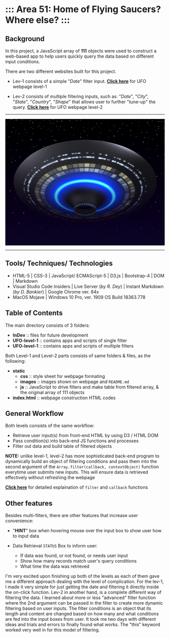 # ::: Area 51: Home of Flying Saucers? Where else? :::
## Background
In this project, a JavaScript array of **111** objects were used to construct a web-based app to help users quickly query the data based on different input conditions. 

There are two different websites built for this project.  
* Lev-1 consists of a simple "*Date*" filter input. <a href="https://henryle-n.github.io/JavaScript-Challenge/UFO-level-1/">**Click here**</a> for UFO webpage level-1 <br>

* Lev-2 consists of multiple filtering inputs, such as: "*Date*", "*City*", "*State*", "*Country*", "*Shape*" that allows user to further "tune-up" the query. <a href="https://henryle-n.github.io/JavaScript-Challenge/UFO-level-2/">**Click here**</a> for UFO webpage level-2 

---
<div align="center">
<img align="center" src="UFO-level-1/static/images/UFO.gif" atl="Aliens on their way" width="800" height="400" />
</div>  

---
## Tools/ Techniques/ Technologies
* HTML-5 | CSS-3 | JavaScript/ ECMAScript-5 | D3.js | Bootstrap-4 | DOM | Markdown
* Visual Studio Code Insiders | Live Server (*by R. Dey*) | Instant Markdown (*by D. Bankier*) | Google Chrome ver. 84x
* MacOS Mojave | Windows 10 Pro, ver. 1909 OS Build 18363.778

## Table of Contents
The main directory consists of 3 folders:
* **InDev** :: files for future development
* **UFO-level-1** :: contains apps and scripts of single filter
* **UFO-level-1** :: contains apps and scripts of multiple filters

Both Level-1 and Level-2 parts consists of same folders & files, as the following:  
* **static** 
    * **css** :: style sheet for webpage formating 
    * **images** :: images shown on webpage and `README.md`
    * **js** :: JavaScript to drive filters and make table from filtered array, & the original array of 111 objects
*  **index.html** :: webpage construction HTML codes 

## General Workflow
Both levels consists of the same workflow: 
* Retrieve user input(s) from front-end HTML by using D3 / HTML DOM
* Pass condition(s) into back-end JS functions and processes
* Filter out data and build table of filtered objects

**NOTE:** unlike level-1, level-2 has more sophisticated back-end program to dynamically build an object of filtering conditions and pass them into the second argument of the `Array.filter(callback, contextObject)` function everytime user submits new inputs. This will ensure data is retrieved effectively without refreshing the webpage

<a href="https://www.javascripttutorial.net/javascript-array-filter/">**Click here**</a> for detailed explaination of `filter` and `callback` functions 

## Other features
Besides multi-filters, there are other features that increase user convenience:
* "**HINT**" box when hovering mouse over the input box to show user how to input data



* Data Retrieval `STATUS` Box to inform user:
    * If data was found, or not found, or needs user input
    * Show how many records match user's query conditions
    * What time the data was retrieved

I'm very excited upon finishing up both of the levels as each of them gave me a different approach dealing with the level of complication. For the lev-1, I made it very simple for just getting the date and filtering it directly inside the on-click function. Lev-2 in another hand, is a complete different way of filtering the data. I learned about more or less "advanced" filter function where the 2nd argument can be passed in the filter to create more dynamic filtering based on user inputs. The filter conditions is an object that its length and content are changed based on how many and what conditions are fed into the input boxes from user. It took me two days with different ideas and trials and errors to finally found what works. The "this" keyword worked very well in for this model of filtering.
